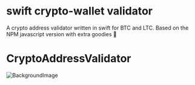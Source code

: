 
# swift crypto-wallet validator
A crypto address validator written in swift for BTC and LTC. Based on the NPM javascript version with extra goodies 🍭

# CryptoAddressValidator

![BackgroundImage](https://image.ibb.co/bQhiZm/validate.png)
